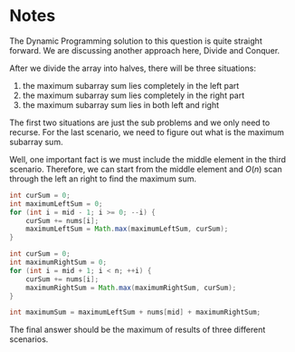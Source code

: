 # Notes

The Dynamic Programming solution to this question is quite straight forward. We are discussing another approach here, Divide and Conquer.

After we divide the array into halves, there will be three situations:

1. the maximum subarray sum lies completely in the left part
2. the maximum subarray sum lies completely in the right part
3. the maximum subarray sum lies in both left and right

The first two situations are just the sub problems and we only need to recurse. For the last scenario, we need to figure out what is the maximum subarray sum. 

Well, one important fact is we must include the middle element in the third scenario. Therefore, we can start from the middle element and $O(n)$ scan through the left an right to find the maximum sum.

```java
int curSum = 0;
int maximumLeftSum = 0;
for (int i = mid - 1; i >= 0; --i) {
	curSum += nums[i];
	maximumLeftSum = Math.max(maximumLeftSum, curSum);
}

int curSum = 0;
int maximumRightSum = 0;
for (int i = mid + 1; i < n; ++i) {
	curSum += nums[i];
	maximumRightSum = Math.max(maximumRightSum, curSum);
}

int maximumSum = maximumLeftSum + nums[mid] + maximumRightSum;
```

The final answer should be the maximum of results of three different scenarios.